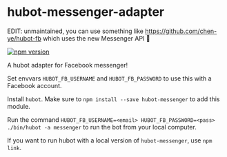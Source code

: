 # hubot-messenger-adapter

EDIT: unmaintained, you can use something like https://github.com/chen-ye/hubot-fb which uses the new Messenger API 👻

[![npm version](https://badge.fury.io/js/hubot-messenger.svg)](https://badge.fury.io/js/hubot-messenger)

A hubot adapter for Facebook messenger! 

Set envvars `HUBOT_FB_USERNAME` and `HUBOT_FB_PASSWORD` to use this with a Facebook account.

Install `hubot`. Make sure to `npm install --save hubot-messenger` to add this module. 

Run the command `HUBOT_FB_USERNAME=<email> HUBOT_FB_PASSWORD=<pass> ./bin/hubot -a messenger` to run the bot from your local computer.

If you want to run hubot with a local version of `hubot-messenger`, use `npm link`.
